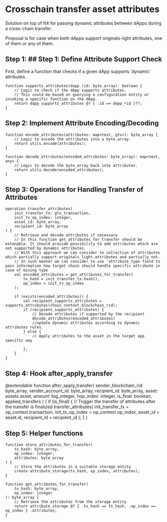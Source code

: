 # Crosschain transfer asset attributes

Solution on top of ft4 for passing dynamic attributes between dApps during a cross-chain transfer.

Proposal is for case when both dApps support originals-light attributes, one of them or any of them.

## Step 1: ## Step 1: Define Attribute Support Check

First, define a function that checks if a given dApp supports 'dynamic' attributes.

```rell
function supports_attributes(dapp_rid: byte_array): boolean {
    // Logic to check if the dApp supports attributes.
    // This could be based on querying a configuration entity or invoking a specific function on the dApp.
    return dapp_supports_attributes @? { .id == dapp_rid }??;
}
```

## Step 2: Implement Attribute Encoding/Decoding

```rell
function encode_attributes(attributes: map<text, gtv>): byte_array {
    // Logic to encode the attributes into a byte_array.
    return utils.encode(attributes);
}

function decode_attributes(encoded_attributes: byte_array): map<text, any> {
    // Logic to decode the byte_array back into attributes.
    return utils.decode(encoded_attributes);
}
```

## Step 3: Operations for Handling Transfer of Attributes
```rell
operation transfer_attributes(
    init_transfer_tx: gtx_transaction,
    init_tx_op_index: integer,
    asset_id: byte_array,
    recipient_id: byte_array
) {
    // Retrieve and decode attributes if necessary
    // In this function get_attributes_for_transfer should be extenable. It should provide possibility to add attributes which are not supported by dynamic attributes.
    // With this approach we can consider to collection of attributes which partially support originals_light.attributes and partially not.
    // In such manner we can consider to use 'attribute_type field to pass information how target chain should handle specific attribute in case of mixing type
    val encoded_attributes = get_attributes_for_transfer(
        tx_hash = init_transfer_tx.hash(),
        op_index = init_tx_op_index
    );

    if (exists(encoded_attributes)) {
        val recipient_supports_attributes = supports_attributes(chain_context.blockchain_rid);
        if (recipient_supports_attributes) {
            // Decode attributes if supported by the recipient
            decode_attributes(encoded_attributes)
            //update dynamic attributes according to dynamic attributes rules.
        } else {
            // Apply attributes to the asset in the target app specific way

        };
    }
}
```

## Step 4: Hook after_apply_transfer
@extendable function after_apply_transfer(
    sender_blockchain_rid: byte_array,
    sender_account_id: byte_array,
    recipient_id: byte_array,
    asset: assets.asset,
    amount: big_integer,
    hop_index: integer,
    is_final: boolean,
    applied_transfers
) {
    if (is_final) {
        // Trigger the transfer of attributes after the transfer is finalized
        transfer_attributes(
            init_transfer_tx = op_context.transaction,
            init_tx_op_index = op_context.op_index,
            asset_id = asset.id,
            recipient_id = recipient_id
        );
    }
}


## Step 5: Helper functions

```rell
function store_attributes_for_transfer(
    tx_hash: byte_array,
    op_index: integer,
    attributes: byte_array
) {
    // Store the attributes in a suitable storage entity
    create attribute_storage(tx_hash, op_index, attributes);
}

function get_attributes_for_transfer(
    tx_hash: byte_array,
    op_index: integer
): byte_array {
    // Retrieve the attributes from the storage entity
    return attribute_storage @? { .tx_hash == tx_hash, .op_index == op_index } .attributes;
}

```